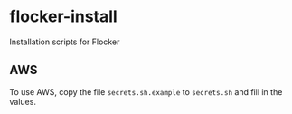 # flocker-install
Installation scripts for Flocker


## AWS

To use AWS, copy the file `secrets.sh.example` to `secrets.sh` and fill in the
values.
